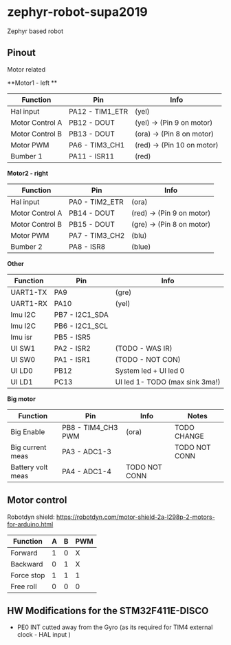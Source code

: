 # zephyr-robot-supa2019
Zephyr based robot


## Pinout

Motor related

**Motor1 - left **

| Function        |    Pin           |   Info  |
| -------------   | ---------------- | ------- |
| Hal input       | PA12 - TIM1_ETR   | (yel) |
| Motor Control A | PB12 - DOUT       | (yel) -> (Pin 9 on motor) |
| Motor Control B | PB13 - DOUT      | (ora) -> (Pin 8 on motor) |
| Motor PWM       | PA6 - TIM3_CH1  | (red) -> (Pin 10 on motor) |
| Bumber 1        | PA11 - ISR11       | (red) |

**Motor2 - right**

| Function        |    Pin           |   Info  |
| --------------- | ---------------- | ----- |
| Hal input       | PA0  - TIM2_ETR  | (ora) |
| Motor Control A | PB14 - DOUT      | (red) -> (Pin 9 on motor) |
| Motor Control B | PB15 - DOUT      | (gre) -> (Pin 8 on motor) |
| Motor PWM       | PA7  - TIM3_CH2  | (blu) |
| Bumber 2        | PA8 - ISR8       | (blue) |


**Other**

| Function        |    Pin            |   Info  |
| --------------- | ----------------  | ----- |
| UART1-TX        |  PA9              | (gre) |
| UART1-RX        |  PA10             | (yel) |
| Imu I2C         | PB7 - I2C1_SDA    |       |
| Imu I2C         | PB6 - I2C1_SCL    |       |
| Imu isr         | PB5 - ISR5        |       |
| UI SW1          |  PA2 - ISR2       | (TODO - WAS IR) |
| UI SW0          |  PA1 - ISR1       | (TODO - NOT CON)      |  
| UI LD0          |  PB12             | System led + UI led 0 | 
| UI LD1          |  PC13             | UI led 1- TODO (max sink 3ma!) |

**Big motor**


| Function         |    Pin              |   Info   | Notes       | 
| ---------------  | ------------------- | -------- | ----------- |
| Big Enable       | PB8 - TIM4_CH3 PWM  | (ora)    | TODO CHANGE |
| Big current meas | PA3 - ADC1-3        |          | TODO NOT CONN |
| Battery volt meas| PA4 - ADC1-4        | TODO NOT CONN            |



## Motor control

Robotdyn shield: https://robotdyn.com/motor-shield-2a-l298p-2-motors-for-arduino.html

| Function        | A  |  B | PWM  |
| --------------- | -- | -- | ---  |
| Forward         | 1  | 0  |  X   |
| Backward        | 0  | 1  |  X   |
| Force stop      | 1  | 1  |  1   |
| Free roll       | 0  | 0  |  0   |




## HW Modifications for the STM32F411E-DISCO
* PE0 INT cutted away from the Gyro (as its required for TIM4 external clock - HAL input )

